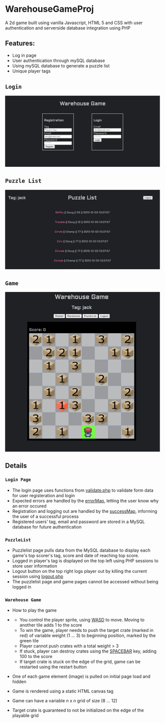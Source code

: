 # WarehouseGameProj
A 2d game built using vanilla Javascript, HTML 5 and CSS with user authentication and serverside database integration using PHP

## Features:
- Log in page 
- User authentication through mySQL database
- Using mySQL database to generate a puzzle list 
- Unique player tags

## `Login`
<img src="Screenshots/LoginPage.jpg">

## `Puzzle List`
<img src="Screenshots/puzzleList.jpg">

## `Game`
<img src="Screenshots/Game.jpg">

## Details
### `Login Page`
- The login page uses functions from [validate.php](https://github.com/Cryst67/WarehouseGameProj/blob/main/util/validate.php) to validate form data for user registeration and login
- Expected errors are handled by the [errorMap](https://github.com/Cryst67/WarehouseGameProj/blob/main/util/errorMap.php), letting the user know why an error occured
- Registration and logging out are handled by the [successMap](https://github.com/Cryst67/WarehouseGameProj/blob/main/util/successMap.php), informing the user of a successful process
- Registered users' tag, email and password are stored in a MySQL database for future authentication

### `PuzzleList`
- Puzzlelist page pulls data from the MySQL database to display each game's top scorer's tag, score and date of reaching top score.
- Logged in player's tag is displayed on the top left using PHP sessions to store user information
- Logout button on the top right logs player out by killing the current session using [logout.php](https://github.com/Cryst67/WarehouseGameProj/blob/main/sessions/logout.php)
- The puzzlelist page and game pages cannot be accessed without being logged in

### `Warehouse Game`
  - How to play the game
  - 
    - You control the player sprite, using [WASD](https://en.wikipedia.org/wiki/Arrow_keys#WASD_keys) to move. Moving to another tile adds 1 to the score
    -  To win the game, player needs to push the target crate (marked in red) of variable weight (1 ... 3) to beginning position, marked by the green tile
    -  Player cannot push crates with a total weight > 3
    -  If stuck, player can destroy crates using the [SPACEBAR](https://en.wikipedia.org/wiki/Space_bar) key, adding 100 to the score
    -  If target crate is stuck on the edge of the grid, game can be restarted using the restart button
  
 - One of each game element (image) is pulled on initial page load and hidden
 - Game is rendered using a static HTML canvas tag
 - Game can have a variable *n* x *n* grid of size (8 ... 12)
 - Target crate is guaranteed to not be initialized on the edge of the playable grid
